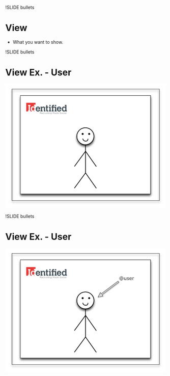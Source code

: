 !SLIDE bullets
# View

* What you want to show.

!SLIDE bullets
# View Ex. - User

![page](user_page.png)

!SLIDE bullets
# View Ex. - User

![page](user_page_arrow.png)

